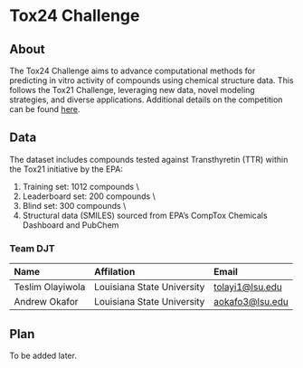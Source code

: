 # Tox24 Challenge
## About
The Tox24 Challenge aims to advance computational methods for predicting in vitro activity of compounds using chemical structure data. This follows the Tox21 Challenge, leveraging new data, novel modeling strategies, and diverse applications. Additional details on the competition can be found <a href="https://ochem.eu/static/challenge.do">here</a>.

## Data
The dataset includes compounds tested against Transthyretin (TTR) within the Tox21 initiative by the EPA:

1. Training set: 1012 compounds \
2. Leaderboard set: 200 compounds \
3. Blind set: 300 compounds \
4. Structural data (SMILES) sourced from EPA’s CompTox Chemicals Dashboard and PubChem

### Team DJT
| Name | Affilation | Email |
| :-- | :-- | :-- |
| Teslim Olayiwola | Louisiana State University | tolayi1@lsu.edu |
| Andrew Okafor | Louisiana State University | aokafo3@lsu.edu |

## Plan
To be added later.
